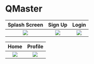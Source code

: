# QMaster

 Splash Screen             |           Sign Up         |   Login
:-------------------------:|:-------------------------:|:-----------------------------------:
![](https://github.com/MahendharJakkula/QMaster/blob/master/Screenshot_1552372715.png)  |  ![](https://github.com/MahendharJakkula/QMaster/blob/master/Screenshot_1552372694.png) |  ![](https://github.com/MahendharJakkula/QMaster/blob/master/Screenshot_1552372701.png)

 Home                      |  Profile
:-------------------------:|:-------------------------:
![](https://github.com/MahendharJakkula/QMaster/blob/master/Screenshot_1552372686.png)  |  ![](https://github.com/MahendharJakkula/QMaster/blob/master/Screenshot_1552372707.png)






